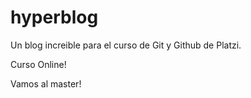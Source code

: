 # hyperblog
Un blog increible para el curso de Git y Github de Platzi.

Curso Online!

Vamos al master!

